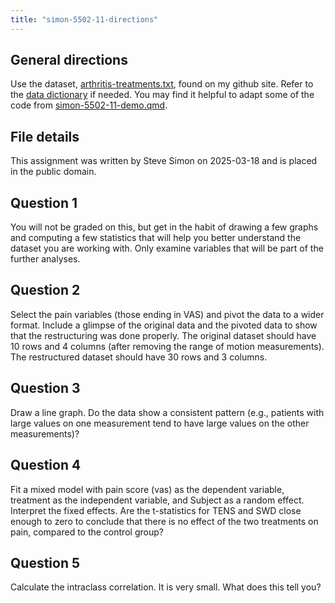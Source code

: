 ```yaml
---
title: "simon-5502-11-directions"
---
```


## General directions

Use the dataset, [arthritis-treatments.txt][ref-oa], found on my github site. Refer to the [data dictionary][ref-oa-dd] if needed. You may find it helpful to adapt some of the code from [simon-5502-11-demo.qmd][ref-simon-nodate]. 

[ref-oa]: https://github.com/pmean/data/blob/main/files/arthritis-treatments.txt
[ref-oa-dd]: https://github.com/pmean/data/blob/main/files/arthritis-treatments.yaml
[ref-simon-nodate]: https://github.com/pmean/classes/blob/master/biostats-2/11/src/simon-5502-11-demo.qmd

## File details

This assignment was written by Steve Simon on 2025-03-18 and is placed in the public domain.

## Question 1

You will not be graded on this, but get in the habit of drawing a few graphs and computing a few statistics that will help you better understand the dataset you are working with. Only examine variables that will be part of the further analyses.

## Question 2

Select the pain variables (those ending in VAS) and pivot the data to a wider format. Include a glimpse of the original data and the pivoted data to show that the restructuring was done properly. The original dataset should have 10 rows and 4 columns (after removing the range of motion measurements). The restructured dataset should have 30 rows and 3 columns.

## Question 3

Draw a line graph. Do the data show a consistent pattern (e.g., patients with large values on one measurement tend to have large values on the other measurements)?

## Question 4

Fit a mixed model with pain score (vas) as the dependent variable, treatment as the independent variable, and Subject as a random effect. Interpret the fixed effects. Are the t-statistics for TENS and SWD close enough to zero to conclude that there is no effect of the two treatments on pain, compared to the control group?

## Question 5

Calculate the intraclass correlation. It is very small. What does this tell you?
